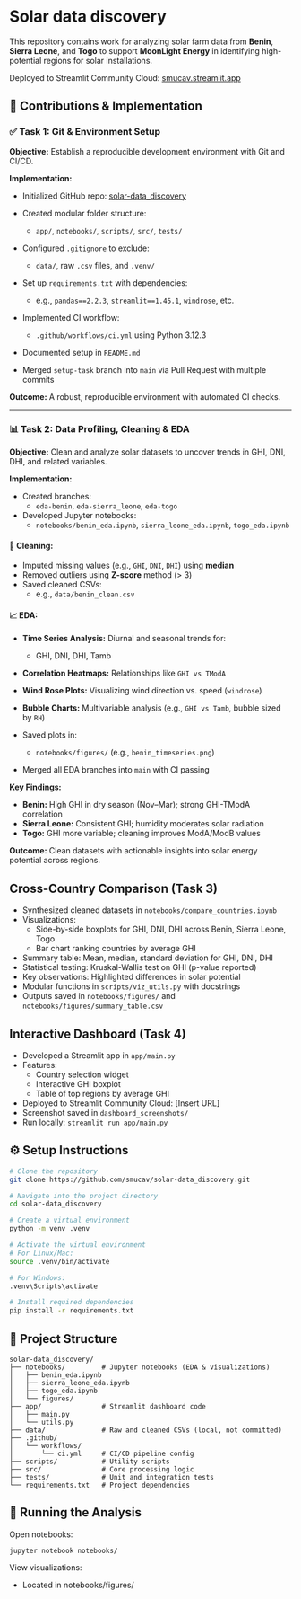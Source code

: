# Solar data discovery

This repository contains work for analyzing solar farm data from **Benin**, **Sierra Leone**, and **Togo** to support **MoonLight Energy** in identifying high-potential regions for solar installations.


Deployed to Streamlit Community Cloud: [smucav.streamlit.app](https://smucav.streamlit.app)


## 🚀 Contributions & Implementation

### ✅ Task 1: Git & Environment Setup

**Objective:** Establish a reproducible development environment with Git and CI/CD.

**Implementation:**

- Initialized GitHub repo: [solar-data_discovery](https://github.com/smucav/solar-data_discovery)
- Created modular folder structure:
  - `app/`, `notebooks/`, `scripts/`, `src/`, `tests/`

- Configured `.gitignore` to exclude:
  - `data/`, raw `.csv` files, and `.venv/`

- Set up `requirements.txt` with dependencies:
  - e.g., `pandas==2.2.3`, `streamlit==1.45.1`, `windrose`, etc.

- Implemented CI workflow:
  - `.github/workflows/ci.yml` using Python 3.12.3

- Documented setup in `README.md`
- Merged `setup-task` branch into `main` via Pull Request with multiple commits

**Outcome:** A robust, reproducible environment with automated CI checks.

---

### 📊 Task 2: Data Profiling, Cleaning & EDA

**Objective:** Clean and analyze solar datasets to uncover trends in GHI, DNI, DHI, and related variables.

**Implementation:**
- Created branches:
  - `eda-benin`, `eda-sierra_leone`, `eda-togo`
- Developed Jupyter notebooks:
  - `notebooks/benin_eda.ipynb`, `sierra_leone_eda.ipynb`, `togo_eda.ipynb`

#### 🧹 Cleaning:
- Imputed missing values (e.g., `GHI`, `DNI`, `DHI`) using **median**
- Removed outliers using **Z-score** method (> 3)
- Saved cleaned CSVs:
  - e.g., `data/benin_clean.csv`

#### 📈 EDA:
- **Time Series Analysis:** Diurnal and seasonal trends for:
  - GHI, DNI, DHI, Tamb
- **Correlation Heatmaps:** Relationships like `GHI vs TModA`
- **Wind Rose Plots:** Visualizing wind direction vs. speed (`windrose`)
- **Bubble Charts:** Multivariable analysis (e.g., `GHI vs Tamb`, bubble sized by `RH`)
- Saved plots in:
  - `notebooks/figures/` (e.g., `benin_timeseries.png`)

- Merged all EDA branches into `main` with CI passing

**Key Findings:**
- **Benin:** High GHI in dry season (Nov–Mar); strong GHI-TModA correlation
- **Sierra Leone:** Consistent GHI; humidity moderates solar radiation
- **Togo:** GHI more variable; cleaning improves ModA/ModB values

**Outcome:** Clean datasets with actionable insights into solar energy potential across regions.

## Cross-Country Comparison (Task 3)
- Synthesized cleaned datasets in `notebooks/compare_countries.ipynb`
- Visualizations:
  - Side-by-side boxplots for GHI, DNI, DHI across Benin, Sierra Leone, Togo
  - Bar chart ranking countries by average GHI
- Summary table: Mean, median, standard deviation for GHI, DNI, DHI
- Statistical testing: Kruskal-Wallis test on GHI (p-value reported)
- Key observations: Highlighted differences in solar potential
- Modular functions in `scripts/viz_utils.py` with docstrings
- Outputs saved in `notebooks/figures/` and `notebooks/figures/summary_table.csv`

## Interactive Dashboard (Task 4)
- Developed a Streamlit app in `app/main.py`
- Features:
  - Country selection widget
  - Interactive GHI boxplot
  - Table of top regions by average GHI
- Deployed to Streamlit Community Cloud: [Insert URL]
- Screenshot saved in `dashboard_screenshots/`
- Run locally: `streamlit run app/main.py`

## ⚙️ Setup Instructions

```bash
# Clone the repository
git clone https://github.com/smucav/solar-data_discovery.git

# Navigate into the project directory
cd solar-data_discovery

# Create a virtual environment
python -m venv .venv

# Activate the virtual environment
# For Linux/Mac:
source .venv/bin/activate

# For Windows:
.venv\Scripts\activate

# Install required dependencies
pip install -r requirements.txt
```
## 📁 Project Structure
```
solar-data_discovery/
├── notebooks/         # Jupyter notebooks (EDA & visualizations)
│   ├── benin_eda.ipynb
│   ├── sierra_leone_eda.ipynb
│   ├── togo_eda.ipynb
│   └── figures/
├── app/               # Streamlit dashboard code
│   ├── main.py
│   └── utils.py
├── data/              # Raw and cleaned CSVs (local, not committed)
├── .github/
│   └── workflows/
│       └── ci.yml     # CI/CD pipeline config
├── scripts/           # Utility scripts
├── src/               # Core processing logic
├── tests/             # Unit and integration tests
└── requirements.txt   # Project dependencies
```
## 🧪 Running the Analysis

Open notebooks:
```
jupyter notebook notebooks/
```
View visualizations:
   - Located in notebooks/figures/
